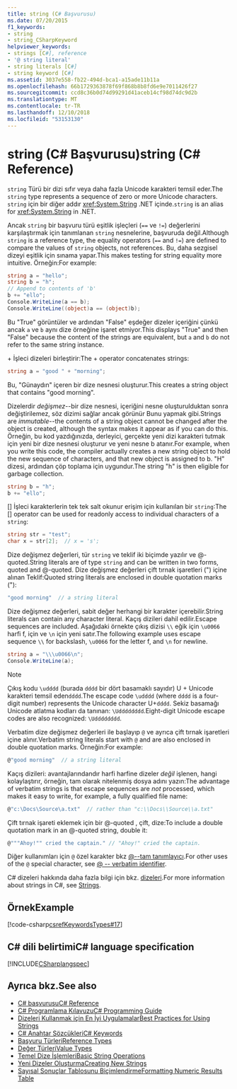 ```yaml
---
title: string (C# Başvurusu)
ms.date: 07/20/2015
f1_keywords:
- string
- string_CSharpKeyword
helpviewer_keywords:
- strings [C#], reference
- '@ string literal'
- string literals [C#]
- string keyword [C#]
ms.assetid: 3037e558-fb22-494d-bca1-a15ade11b11a
ms.openlocfilehash: 66b1729363878f69f868b8b8fd6e9e7011426f27
ms.sourcegitcommit: ccd8c36b0d74d99291d41aceb14cf98d74dc9d2b
ms.translationtype: MT
ms.contentlocale: tr-TR
ms.lasthandoff: 12/10/2018
ms.locfileid: "53153130"
---
```

# <a name="string-c-reference"></a><span data-ttu-id="1d9b1-102">string (C# Başvurusu)</span><span class="sxs-lookup"><span data-stu-id="1d9b1-102">string (C# Reference)</span></span>

<span data-ttu-id="1d9b1-103">`string` Türü bir dizi sıfır veya daha fazla Unicode karakteri temsil eder.</span><span class="sxs-lookup"><span data-stu-id="1d9b1-103">The `string` type represents a sequence of zero or more Unicode characters.</span></span> <span data-ttu-id="1d9b1-104">`string` için bir diğer addır <xref:System.String> .NET içinde.</span><span class="sxs-lookup"><span data-stu-id="1d9b1-104">`string` is an alias for <xref:System.String> in .NET.</span></span>

<span data-ttu-id="1d9b1-105">Ancak `string` bir başvuru türü eşitlik işleçleri (`==` ve `!=`) değerlerini karşılaştırmak için tanımlanan `string` nesnelerine, başvuruda değil.</span><span class="sxs-lookup"><span data-stu-id="1d9b1-105">Although `string` is a reference type, the equality operators (`==` and `!=`) are defined to compare the values of `string` objects, not references.</span></span> <span data-ttu-id="1d9b1-106">Bu, daha sezgisel dizeyi eşitlik için sınama yapar.</span><span class="sxs-lookup"><span data-stu-id="1d9b1-106">This makes testing for string equality more intuitive.</span></span> <span data-ttu-id="1d9b1-107">Örneğin:</span><span class="sxs-lookup"><span data-stu-id="1d9b1-107">For example:</span></span>

```csharp
string a = "hello";
string b = "h";
// Append to contents of 'b'
b += "ello";
Console.WriteLine(a == b);
Console.WriteLine((object)a == (object)b);
```

<span data-ttu-id="1d9b1-108">Bu "True" görüntüler ve ardından "False" eşdeğer dizeler içeriğini çünkü ancak `a` ve `b` aynı dize örneğine işaret etmiyor.</span><span class="sxs-lookup"><span data-stu-id="1d9b1-108">This displays "True" and then "False" because the content of the strings are equivalent, but `a` and `b` do not refer to the same string instance.</span></span>

<span data-ttu-id="1d9b1-109">+ İşleci dizeleri birleştirir:</span><span class="sxs-lookup"><span data-stu-id="1d9b1-109">The + operator concatenates strings:</span></span>

```csharp
string a = "good " + "morning";
```

<span data-ttu-id="1d9b1-110">Bu, "Günaydın" içeren bir dize nesnesi oluşturur.</span><span class="sxs-lookup"><span data-stu-id="1d9b1-110">This creates a string object that contains "good morning".</span></span>

<span data-ttu-id="1d9b1-111">Dizelerdir *değişmez*--bir dize nesnesi, içeriğini nesne oluşturulduktan sonra değiştirilemez, söz dizimi sağlar ancak görünür Bunu yapmak gibi.</span><span class="sxs-lookup"><span data-stu-id="1d9b1-111">Strings are *immutable*--the contents of a string object cannot be changed after the object is created, although the syntax makes it appear as if you can do this.</span></span> <span data-ttu-id="1d9b1-112">Örneğin, bu kod yazdığınızda, derleyici, gerçekte yeni dizi karakteri tutmak için yeni bir dize nesnesi oluşturur ve yeni nesne b atanır.</span><span class="sxs-lookup"><span data-stu-id="1d9b1-112">For example, when you write this code, the compiler actually creates a new string object to hold the new sequence of characters, and that new object is assigned to b.</span></span> <span data-ttu-id="1d9b1-113">"H" dizesi, ardından çöp toplama için uygundur.</span><span class="sxs-lookup"><span data-stu-id="1d9b1-113">The string "h" is then eligible for garbage collection.</span></span>

```csharp
string b = "h";
b += "ello";
```

<span data-ttu-id="1d9b1-114">[] İşleci karakterlerin tek tek salt okunur erişim için kullanılan bir `string`:</span><span class="sxs-lookup"><span data-stu-id="1d9b1-114">The [] operator can be used for readonly access to individual characters of a `string`:</span></span>

```csharp
string str = "test";
char x = str[2];  // x = 's';
```

<span data-ttu-id="1d9b1-115">Dize değişmez değerleri, tür `string` ve teklif iki biçimde yazılır ve @-quoted.</span><span class="sxs-lookup"><span data-stu-id="1d9b1-115">String literals are of type `string` and can be written in two forms, quoted and @-quoted.</span></span> <span data-ttu-id="1d9b1-116">Dize değişmez değerleri çift tırnak işaretleri (") içine alınan Teklif:</span><span class="sxs-lookup"><span data-stu-id="1d9b1-116">Quoted string literals are enclosed in double quotation marks ("):</span></span>

```csharp
"good morning"  // a string literal
```

<span data-ttu-id="1d9b1-117">Dize değişmez değerleri, sabit değer herhangi bir karakter içerebilir.</span><span class="sxs-lookup"><span data-stu-id="1d9b1-117">String literals can contain any character literal.</span></span> <span data-ttu-id="1d9b1-118">Kaçış dizileri dahil edilir.</span><span class="sxs-lookup"><span data-stu-id="1d9b1-118">Escape sequences are included.</span></span> <span data-ttu-id="1d9b1-119">Aşağıdaki örnekte çıkış dizisi `\\` eğik için `\u0066` harfi f, için ve `\n` için yeni satır.</span><span class="sxs-lookup"><span data-stu-id="1d9b1-119">The following example uses escape sequence `\\` for backslash, `\u0066` for the letter f, and `\n` for newline.</span></span>

```csharp
string a = "\\\u0066\n";
Console.WriteLine(a);
```

> [!NOTE]
> <span data-ttu-id="1d9b1-120">Çıkış kodu `\udddd` (burada `dddd` bir dört basamaklı sayıdır) U + Unicode karakteri temsil eden`dddd`.</span><span class="sxs-lookup"><span data-stu-id="1d9b1-120">The escape code `\udddd` (where `dddd` is a four-digit number) represents the Unicode character U+`dddd`.</span></span> <span data-ttu-id="1d9b1-121">Sekiz basamağı Unicode atlatma kodları da tanınan: `\Udddddddd`.</span><span class="sxs-lookup"><span data-stu-id="1d9b1-121">Eight-digit Unicode escape codes are also recognized: `\Udddddddd`.</span></span>

<span data-ttu-id="1d9b1-122">Verbatim dize değişmez değerleri ile başlayıp `@` ve ayrıca çift tırnak işaretleri içine alınır.</span><span class="sxs-lookup"><span data-stu-id="1d9b1-122">Verbatim string literals start with `@` and are also enclosed in double quotation marks.</span></span> <span data-ttu-id="1d9b1-123">Örneğin:</span><span class="sxs-lookup"><span data-stu-id="1d9b1-123">For example:</span></span>

```csharp
@"good morning"  // a string literal
```

<span data-ttu-id="1d9b1-124">Kaçış dizileri: avantajlarındandır harfi harfine dizeler *değil* işlenen, hangi kolaylaştırır, örneğin, tam olarak nitelenmiş dosya adını yazın:</span><span class="sxs-lookup"><span data-stu-id="1d9b1-124">The advantage of verbatim strings is that escape sequences are *not* processed, which makes it easy to write, for example, a fully qualified file name:</span></span>

```csharp
@"c:\Docs\Source\a.txt"  // rather than "c:\\Docs\\Source\\a.txt"
```

<span data-ttu-id="1d9b1-125">Çift tırnak işareti eklemek için bir @-quoted , çift, dize:</span><span class="sxs-lookup"><span data-stu-id="1d9b1-125">To include a double quotation mark in an @-quoted string, double it:</span></span>

```csharp
@"""Ahoy!"" cried the captain." // "Ahoy!" cried the captain.
```

<span data-ttu-id="1d9b1-126">Diğer kullanımları için `@` özel karakter bkz [@--tam tanımlayıcı](../tokens/verbatim.md).</span><span class="sxs-lookup"><span data-stu-id="1d9b1-126">For other uses of the `@` special character, see [@ -- verbatim identifier](../tokens/verbatim.md).</span></span>

<span data-ttu-id="1d9b1-127">C# dizeleri hakkında daha fazla bilgi için bkz. [dizeleri](../../programming-guide/strings/index.md).</span><span class="sxs-lookup"><span data-stu-id="1d9b1-127">For more information about strings in C#, see [Strings](../../programming-guide/strings/index.md).</span></span>

## <a name="example"></a><span data-ttu-id="1d9b1-128">Örnek</span><span class="sxs-lookup"><span data-stu-id="1d9b1-128">Example</span></span>

[!code-csharp[csrefKeywordsTypes#17](~/samples/snippets/csharp/VS_Snippets_VBCSharp/csrefKeywordsTypes/CS/keywordsTypes.cs#17)]  

## <a name="c-language-specification"></a><span data-ttu-id="1d9b1-129">C# dili belirtimi</span><span class="sxs-lookup"><span data-stu-id="1d9b1-129">C# language specification</span></span>

[!INCLUDE[CSharplangspec](~/includes/csharplangspec-md.md)]

## <a name="see-also"></a><span data-ttu-id="1d9b1-130">Ayrıca bkz.</span><span class="sxs-lookup"><span data-stu-id="1d9b1-130">See also</span></span>

- [<span data-ttu-id="1d9b1-131">C# başvurusu</span><span class="sxs-lookup"><span data-stu-id="1d9b1-131">C# Reference</span></span>](../index.md)
- [<span data-ttu-id="1d9b1-132">C# Programlama Kılavuzu</span><span class="sxs-lookup"><span data-stu-id="1d9b1-132">C# Programming Guide</span></span>](../../programming-guide/index.md)
- [<span data-ttu-id="1d9b1-133">Dizeleri Kullanmak için En İyi Uygulamalar</span><span class="sxs-lookup"><span data-stu-id="1d9b1-133">Best Practices for Using Strings</span></span>](../../../standard/base-types/best-practices-strings.md)
- [<span data-ttu-id="1d9b1-134">C# Anahtar Sözcükleri</span><span class="sxs-lookup"><span data-stu-id="1d9b1-134">C# Keywords</span></span>](index.md)
- [<span data-ttu-id="1d9b1-135">Başvuru Türleri</span><span class="sxs-lookup"><span data-stu-id="1d9b1-135">Reference Types</span></span>](reference-types.md)
- [<span data-ttu-id="1d9b1-136">Değer Türleri</span><span class="sxs-lookup"><span data-stu-id="1d9b1-136">Value Types</span></span>](value-types.md)
- [<span data-ttu-id="1d9b1-137">Temel Dize İşlemleri</span><span class="sxs-lookup"><span data-stu-id="1d9b1-137">Basic String Operations</span></span>](../../../standard/base-types/basic-string-operations.md)
- [<span data-ttu-id="1d9b1-138">Yeni Dizeler Oluşturma</span><span class="sxs-lookup"><span data-stu-id="1d9b1-138">Creating New Strings</span></span>](../../../standard/base-types/creating-new.md)
- [<span data-ttu-id="1d9b1-139">Sayısal Sonuçlar Tablosunu Biçimlendirme</span><span class="sxs-lookup"><span data-stu-id="1d9b1-139">Formatting Numeric Results Table</span></span>](formatting-numeric-results-table.md)
